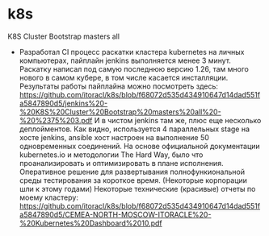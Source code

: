 # k8s
K8S Cluster Bootstrap masters all

- Разработал CI процесс раскатки кластера kubernetes на личных компьютерах, пайплайн jenkins выполняется менее 3 минут. Раскатку написал под самую последнюю версию 1.26, там много нового в самом кубере, в том числе касается инсталляции. Результаты работы пайплайна можно посмотреть здесь: https://github.com/itoracl/k8s/blob/f68072d535d434910647d14dad551fa5847890d5/jenkins%20-%20K8S%20Cluster%20Bootstrap%20masters%20all%20-%20%2375%203.pdf
И в чистом jenkins там же, плюс еще несколько деплойментов.
  Как видно, используется 4 параллельных stage на хосте jenkins, ansible хост настроен на выполнение 50 одновременных соединений. На основе официальной документации kubernetes.io и методологии The Hard Way, было что проанализировать и оптимизировать в плане исполнения.
  Оперативное решение для развертывания полнофункиональной среды тестирования за короткое время. (Некоторые корпорации шли к этому годами)
Некоторые технические (красивые) отчеты по моему кластеру: https://github.com/itoracl/k8s/blob/f68072d535d434910647d14dad551fa5847890d5/CEMEA-NORTH-MOSCOW-ITORACLE%20-%20Kubernetes%20Dashboard%2010.pdf
